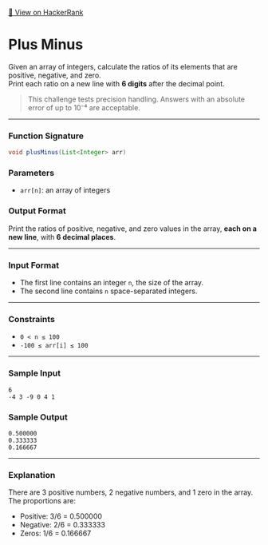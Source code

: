 [🔗 View on HackerRank](https://www.hackerrank.com/challenges/plus-minus/problem)

# Plus Minus

Given an array of integers, calculate the ratios of its elements that are positive, negative, and zero.  
Print each ratio on a new line with **6 digits** after the decimal point.

> This challenge tests precision handling. Answers with an absolute error of up to 10⁻⁴ are acceptable.

---

### Function Signature

```java
void plusMinus(List<Integer> arr)
```

### Parameters

- `arr[n]`: an array of integers

### Output Format

Print the ratios of positive, negative, and zero values in the array, **each on a new line**, with **6 decimal places**.

---

### Input Format

- The first line contains an integer `n`, the size of the array.
- The second line contains `n` space-separated integers.

---

### Constraints

- `0 < n ≤ 100`
- `-100 ≤ arr[i] ≤ 100`

---

### Sample Input

```
6
-4 3 -9 0 4 1
```

### Sample Output

```
0.500000
0.333333
0.166667
```

---

### Explanation

There are 3 positive numbers, 2 negative numbers, and 1 zero in the array.  
The proportions are:
- Positive: 3/6 = 0.500000
- Negative: 2/6 = 0.333333
- Zeros: 1/6 = 0.166667
